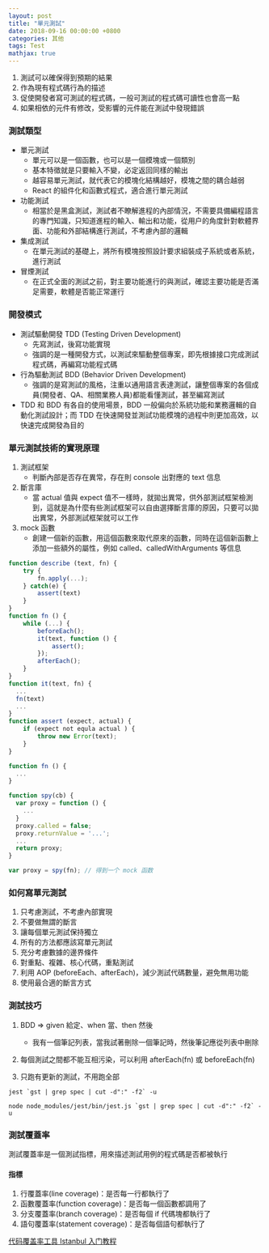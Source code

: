 ```yaml
---
layout: post
title: "單元測試"
date: 2018-09-16 00:00:00 +0800
categories: 其他
tags: Test
mathjax: true
---
```


1. 測試可以確保得到預期的結果
2. 作為現有程式碼行為的描述
3. 促使開發者寫可測試的程式碼，一般可測試的程式碼可讀性也會高一點
4. 如果相依的元件有修改，受影響的元件能在測試中發現錯誤

### 測試類型

- 單元測試
  - 單元可以是一個函數，也可以是一個模塊或一個類別
  - 基本特徵就是只要輸入不變，必定返回同樣的輸出
  - 越容易單元測試，就代表它的模塊化結構越好，模塊之間的耦合越弱
  - React 的組件化和函數式程式，適合進行單元測試
- 功能測試
  - 相當於是黑盒測試，測試者不瞭解進程的內部情況，不需要具備編程語言的專門知識，只知道進程的輸入、輸出和功能，從用户的角度針對軟體界面、功能和外部結構進行測試，不考慮內部的邏輯
- 集成測試
  - 在單元測試的基礎上，將所有模塊按照設計要求組裝成子系統或者系統，進行測試
- 冒煙測試
  - 在正式全面的測試之前，對主要功能進行的與測試，確認主要功能是否滿足需要，軟體是否能正常運行

### 開發模式

- 測試驅動開發 TDD (Testing Driven Development)
  - 先寫測試，後寫功能實現
  - 強調的是一種開發方式，以測試來驅動整個專案，即先根據接口完成測試程式碼，再編寫功能程式碼
- 行為驅動測試 BDD (Behavior Driven Development)
  - 強調的是寫測試的風格，注重以通用語言表達測試，讓整個專案的各個成員(開發者、QA、相關業務人員)都能看懂測試，甚至編寫測試
- TDD 和 BDD 有各自的使用場景，BDD 一般偏向於系統功能和業務邏輯的自動化測試設計；而 TDD 在快速開發並測試功能模塊的過程中則更加高效，以快速完成開發為目的

### 單元測試技術的實現原理

1. 測試框架
   - 判斷內部是否存在異常，存在則 console 出對應的 text 信息
2. 斷言庫
   - 當 actual 值與 expect 值不一樣時，就拋出異常，供外部測試框架檢測到，這就是為什麼有些測試框架可以自由選擇斷言庫的原因，只要可以拋出異常，外部測試框架就可以工作
3. mock 函數
   - 創建一個新的函數，用這個函數來取代原來的函數，同時在這個新函數上添加一些額外的屬性，例如 called、calledWithArguments 等信息

```js
function describe (text, fn) {
    try {
        fn.apply(...);
    } catch(e) {
        assert(text)
    }
}
function fn () {
    while (...) {
        beforeEach();
        it(text, function () {
            assert();
        });
        afterEach();
    }
}
function it(text, fn) {
  ...
  fn(text)
  ...
}
function assert (expect, actual) {
    if (expect not equla actual ) {
        throw new Error(text);
    }
}
```

```js
function fn () {
  ...
}

function spy(cb) {
  var proxy = function () {
    ...
  }
  proxy.called = false;
  proxy.returnValue = '...';
  ...
  return proxy;
}

var proxy = spy(fn); // 得到一个 mock 函数
```

### 如何寫單元測試

1. 只考慮測試，不考慮內部實現
2. 不要做無謂的斷言
3. 讓每個單元測試保持獨立
4. 所有的方法都應該寫單元測試
5. 充分考慮數據的邊界條件
6. 對重點、複雜、核心代碼，重點測試
7. 利用 AOP (beforeEach、afterEach)，減少測試代碼數量，避免無用功能
8. 使用最合適的斷言方式

### 測試技巧

1. BDD => given 給定、when 當、then 然後

   - 我有一個筆記列表，當我試著刪除一個筆記時，然後筆記應從列表中刪除

2. 每個測試之間都不能互相污染，可以利用 afterEach(fn) 或 beforeEach(fn)

3. 只跑有更新的測試，不用跑全部

```
jest `gst | grep spec | cut -d":" -f2` -u

node node_modules/jest/bin/jest.js `gst | grep spec | cut -d":" -f2` -u
```

### 測試覆蓋率

測試覆蓋率是一個測試指標，用來描述測試用例的程式碼是否都被執行

#### 指標

1. 行覆蓋率(line coverage)：是否每一行都執行了
2. 函數覆蓋率(function coverage)：是否每一個函數都調用了
3. 分支覆蓋率(branch coverage)：是否每個 if 代碼塊都執行了
4. 語句覆蓋率(statement coverage)：是否每個語句都執行了

[代码覆盖率工具 Istanbul 入门教程](http://www.ruanyifeng.com/blog/2015/06/istanbul.html)
